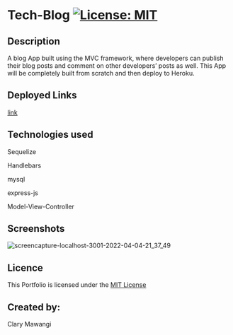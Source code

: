 # Tech-Blog [![License: MIT](https://img.shields.io/badge/License-MIT-yellow.svg)](https://opensource.org/licenses/MIT)

## Description

A blog App built using the MVC framework, where developers can publish their blog posts and comment on other developers’ posts as well. This App will be completely built from scratch and then deploy to Heroku.

## Deployed Links

[link](https://clary-ashton.github.io/Tech-Blog/)

## Technologies used

Sequelize

Handlebars

mysql

express-js

Model-View-Controller


## Screenshots

![screencapture-localhost-3001-2022-04-04-21_37_49](https://user-images.githubusercontent.com/78886789/161631004-dca48c9b-2769-4d15-badc-f5a3e1849551.png)


## Licence

This Portfolio is licensed under the [MIT License](./LICENSE)

## Created by:

Clary Mawangi




